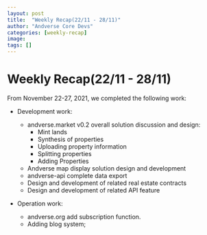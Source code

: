 ```yaml
---
layout: post
title:  "Weekly Recap(22/11 - 28/11)"
author: "Andverse Core Devs"
categories: [weekly-recap]
image: 
tags: []
---
```


# Weekly Recap(22/11 - 28/11)

From November 22-27, 2021, we completed the following work:

- Development work:
    - andverse.market v0.2 overall solution discussion and design:
        - Mint lands
        - Synthesis of properties
        - Uploading property information
        - Splitting properties
        - Adding Properties
    - Andverse map display solution design and development
    - andverse-api complete data export 
    - Design and development of related real estate contracts
    - Design and development of related API feature 

- Operation work:
    - andverse.org add subscription function.
    - Adding blog system;
